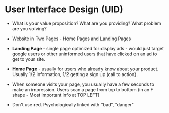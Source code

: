 # User Interface Design (UID)

* What is your value proposition? What are you providing? What problem are you solving?

* Website in Two Pages - Home Pages and Landing Pages 
* **Landing Page** - single page optimized for display ads - would just target google users or other uninformed users that have clicked on an ad to get to your site.
* **Home Page** - usually for users who already know about your product. Usually 1/2 information, 1/2 getting a sign up (call to action).

* When someone visits your page, you usually have a few seconds to make an impression.  Users scan a page from top to bottom (in an F shape - Most important info at TOP LEFT)

* Don't use red. Psychologically linked with "bad", "danger"


